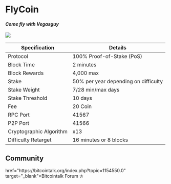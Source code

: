 <h1>FlyCoin</h1>
<h4><i>Come fly with Vegasguy</i></h4>
<img src="http://s22.postimg.org/v24skn2hd/fly_coin.jpg" />

| Specification  | Details |
| ------------- | ------------- |
| Protocol  | 100% Proof-of-Stake (PoS)  |
| Block Time  | 2 minutes |
| Block Rewards  | 4,000 max  |
| Stake  | 50% per year depending on difficulty  |
| Stake Weight | 7/28 min/max days |
| Stake Threshold | 10 days |
| Fee | 20 Coin |
| RPC Port  | 41567  |
| P2P Port | 41566 |
| Cryptographic Algorithm  | x13  |
| Difficulty Retarget  | 16 minutes or 8 blocks |

<h2>Community</h2>
href="https://bitcointalk.org/index.php?topic=1154550.0" target="_blank">Bitcointalk Forum</a> ✰ <a 
